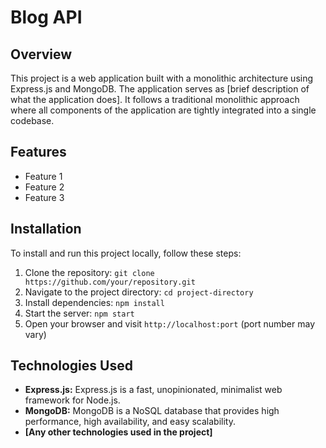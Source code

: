 # Blog API

## Overview

This project is a web application built with a monolithic architecture using Express.js and MongoDB. The application serves as [brief description of what the application does]. It follows a traditional monolithic approach where all components of the application are tightly integrated into a single codebase.

## Features

- Feature 1
- Feature 2
- Feature 3

## Installation

To install and run this project locally, follow these steps:

1. Clone the repository: `git clone https://github.com/your/repository.git`
2. Navigate to the project directory: `cd project-directory`
3. Install dependencies: `npm install`
4. Start the server: `npm start`
5. Open your browser and visit `http://localhost:port` (port number may vary)

## Technologies Used

- **Express.js:** Express.js is a fast, unopinionated, minimalist web framework for Node.js.
- **MongoDB:** MongoDB is a NoSQL database that provides high performance, high availability, and easy scalability.
- **[Any other technologies used in the project]**
